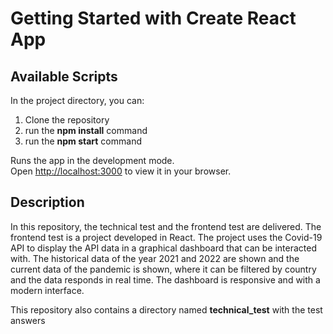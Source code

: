 # Getting Started with Create React App

## Available Scripts

In the project directory, you can:

1. Clone the repository
2. run the **npm install** command
3. run the **npm start** command

Runs the app in the development mode.\
Open [http://localhost:3000](http://localhost:3000) to view it in your browser.

## Description

In this repository, the technical test and the frontend test are delivered. The frontend test is a project developed in React. The project uses the Covid-19 API to display the API data in a graphical dashboard that can be interacted with. The historical data of the year 2021 and 2022 are shown and the current data of the pandemic is shown, where it can be filtered by country and the data responds in real time. The dashboard is responsive and with a modern interface.

This repository also contains a directory named **technical_test** with the test answers
